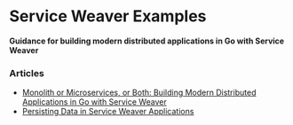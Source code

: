 # Service Weaver Examples
<strong> Guidance for building modern distributed applications in Go with Service Weaver</strong>

### Articles
* [Monolith or Microservices, or Both: Building Modern Distributed Applications in Go with Service Weaver](https://shijuvar.medium.com/monolith-or-microservices-or-both-building-modern-distributed-applications-in-go-with-service-a096616434fc)
* [Persisting Data in Service Weaver Applications](https://medium.com/@shijuvar/persisting-data-in-service-weaver-applications-9d0c3e0e83e5)
